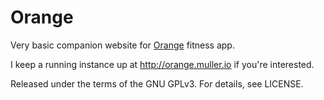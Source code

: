 # Orange

Very basic companion website for [Orange](https://github.com/ryanthejuggler/orange-app) fitness app.

I keep a running instance up at http://orange.muller.io if you're interested.

Released under the terms of the GNU GPLv3. For details, see LICENSE.

